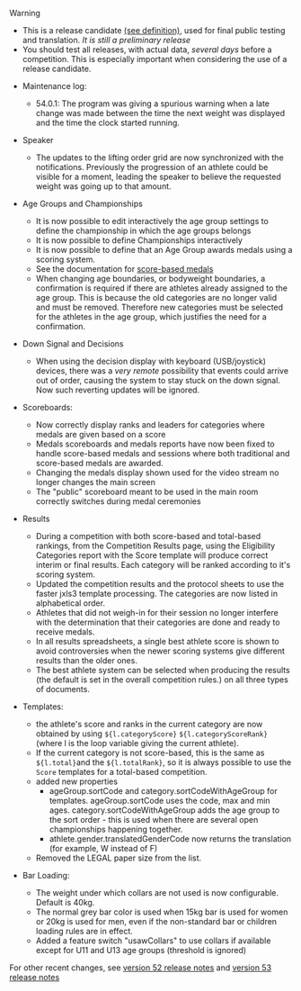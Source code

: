> [!WARNING]
>
> - This is a release candidate [(see definition)](https://en.wikipedia.org/wiki/Software_release_life_cycle#Release_candidate), used for final public testing and translation. *It is still a preliminary release*
> - You should test all releases, with actual data, *several days* before a competition. This is especially important when considering the use of a release candidate.

- Maintenance log:
  - 54.0.1: The program was giving a spurious warning when a late change was made between the time the next weight was displayed and the time the clock  started running.

- Speaker
  - The updates to the lifting order grid are now synchronized with the notifications.  Previously the progression of an athlete could be visible for a moment, leading the speaker to believe the requested weight was going up to that amount.

- Age Groups and Championships
  - It is now possible to edit interactively the age group settings to define the championship in which the age groups belongs
  - It is now possible to define Championships interactively
  - It is now possible to define that an Age Group awards medals using a scoring system.
  - See the documentation for [score-based medals](https://jflamy.github.io/owlcms4/#/ScoreBasedCompetitions)
  - When changing age boundaries, or bodyweight boundaries, a confirmation is required if there are athletes already assigned to the age group.  This is because the old categories are no longer valid and must be removed. Therefore new categories must be selected for the athletes in the age group, which justifies the need for a confirmation.
- Down Signal and Decisions
  - When using the decision display with keyboard (USB/joystick) devices, there was a *very remote* possibility that events could arrive out of order, causing the system to stay stuck on the down signal.  Now such reverting updates will be ignored.
- Scoreboards:
  - Now correctly display ranks and leaders for categories where medals are given based on a score 
  - Medals scoreboards and medals reports have now been fixed to handle score-based medals and sessions where both traditional and score-based medals are awarded.
  - Changing the medals display shown used for the video stream no longer changes the main screen
  - The "public" scoreboard meant to be used in the main room correctly switches during medal ceremonies
- Results
  - During a competition with both score-based and total-based rankings, from the Competition Results page, using the Eligibility Categories report with the Score template will produce correct interim or final results.   Each category will be ranked according to it's scoring system.
  - Updated the competition results and the protocol sheets to use the faster jxls3 template processing. The categories are now listed in alphabetical order.
  - Athletes that did not weigh-in for their session no longer interfere with the determination that their categories are done and ready to receive medals.
  - In all results spreadsheets, a single best athlete score is shown to avoid controversies when the newer scoring systems give different results than the older ones.  
  - The best athlete system can be selected when producing the results (the default is set in the overall competition rules.) on all three types of documents.
- Templates:
  - the athlete's score and ranks in the current category are now obtained by using `${l.categoryScore}` `${l.categoryScoreRank}` (where l is the loop variable giving the current athlete).  
  - If the current category is not score-based, this is the same as `${l.total}`and the `${l.totalRank}`, so it is always possible to use the `Score` templates for a total-based competition.
  - added new properties 
    - ageGroup.sortCode and category.sortCodeWithAgeGroup for templates.  ageGroup.sortCode uses the code, max and min ages.  category.sortCodeWithAgeGroup adds the age group to the sort order - this is used when there are several open championships happening together.
    - athlete.gender.translatedGenderCode now returns the translation (for example, W instead of F)
  - Removed the LEGAL paper size from the list.
- Bar Loading:
  - The weight under which collars are not used is now configurable.  Default is 40kg.
  - The normal grey bar color is used when 15kg bar is used for women or 20kg is used for men, even if the non-standard bar or children loading rules are in effect.
  -  Added a feature switch "usawCollars" to use collars if available except for U11 and U13 age groups (threshold is ignored)

For other recent changes, see [version 52 release notes](https://github.com/owlcms/owlcms4/releases/tag/52.0.6) and [version 53 release notes](https://github.com/owlcms/owlcms4/releases/tag/53.1.0)
